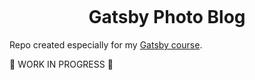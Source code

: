 <p align="center">
    <img alt="" src="https://i.ibb.co/cwYq9mc/Louis-blog-hero.png" />
</p>

<h1 align="center">
  Gatsby Photo Blog
</h1>

Repo created especially for my [Gatsby course]().

🚧 WORK IN PROGRESS 🚧
